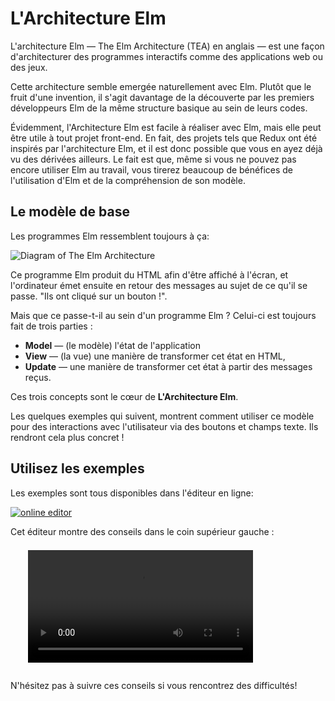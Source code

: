 # L'Architecture Elm

L'architecture Elm — The Elm Architecture (TEA) en anglais — est une façon d'architecturer des programmes interactifs comme des applications web ou des jeux.

Cette architecture semble emergée naturellement avec Elm. Plutôt que le fruit d'une invention, il s'agit davantage de la découverte par les premiers développeurs Elm de la même structure basique au sein de leurs codes. 

Évidemment, l'Architecture Elm est facile à réaliser avec Elm, mais elle peut être utile à tout projet front-end. En fait, des projets tels que Redux ont été inspirés par l'architecture Elm, et il est donc possible que vous en ayez déjà vu des dérivées ailleurs. Le fait est que, même si vous ne pouvez pas encore utiliser Elm au travail, vous tirerez beaucoup de bénéfices de l'utilisation d'Elm et de la compréhension de son modèle.

## Le modèle de base

Les programmes Elm ressemblent toujours à ça:

![Diagram of The Elm Architecture](buttons.svg)

Ce programme Elm produit du HTML afin d'être affiché à l'écran, et l'ordinateur émet ensuite en retour des messages au sujet de ce qu'il se passe. "Ils ont cliqué sur un bouton !".

Mais que ce passe-t-il au sein d'un programme Elm ? Celui-ci est toujours fait de trois parties :

  * **Model** &mdash; (le modèle) l'état de l'application
  * **View** &mdash; (la vue) une manière de transformer cet état en HTML,
  * **Update** &mdash; une manière de transformer cet état à partir des messages reçus.

Ces trois concepts sont le cœur de **L'Architecture Elm**.

Les quelques exemples qui suivent, montrent comment utiliser ce modèle pour des interactions avec l'utilisateur via des boutons et champs texte. Ils rendront cela plus concret !

## Utilisez les exemples

Les exemples sont tous disponibles dans l'éditeur en ligne:

[![online editor](try.png)](https://elm-lang.org/try)

Cet éditeur montre des conseils dans le coin supérieur gauche :

<video id="hints-video" width="360" height="180" autoplay loop style="margin: 0.55em 0 1em 2em;" onclick="var v = document.getElementById('hints-video'); v.paused ? (v.play(), v.style.opacity = 1) : (v.pause(), v.style.opacity = 0.5)">
  <source src="hints.mp4" type="video/mp4">
</video>

N'hésitez pas à suivre ces conseils si vous rencontrez des difficultés!
